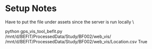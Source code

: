 # Setup Notes

Have to put the file under assets since the server is run locally \

python gps_vis_tool_befit.py /mnt/d/BEFIT/ProcessedData/Study/BF002/web_vis/ /mnt/d/BEFIT/ProcessedData/Study/BF002/web_vis/Location.csv True